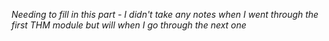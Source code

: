 *Needing to fill in this part - I didn't take any notes when I went through the first THM module but will when I go through the next one*
